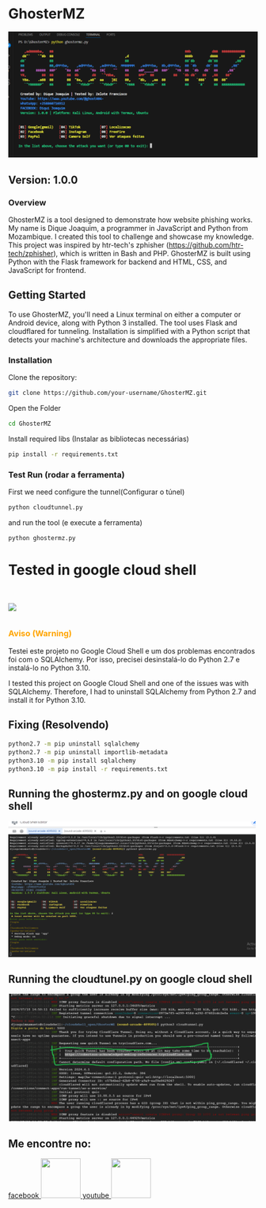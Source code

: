 # GhosterMZ
<img src='/demo/screenshot.png'>

## Version: 1.0.0

### Overview
GhosterMZ is a tool designed to demonstrate how website phishing works. My name is Dique Joaquim, a programmer in JavaScript and Python from Mozambique. I created this tool to challenge and showcase my knowledge. This project was inspired by htr-tech's zphisher (https://github.com/htr-tech/zphisher), which is written in Bash and PHP. GhosterMZ is built using Python with the Flask framework for backend and HTML, CSS, and JavaScript for frontend.

## Getting Started
To use GhosterMZ, you'll need a Linux terminal on either a computer or Android device, along with Python 3 installed. The tool uses Flask and cloudflared for tunneling. Installation is simplified with a Python script that detects your machine's architecture and downloads the appropriate files.

### Installation
Clone the repository:
```bash
git clone https://github.com/your-username/GhosterMZ.git
```
Open the Folder
```bash
cd GhosterMZ
```
Install required libs (Instalar as bibliotecas necessárias)
```bash
pip install -r requirements.txt
```
### Test Run (rodar a ferramenta)
First we need configure the tunnel(Configurar o túnel)
```bash
python cloudtunnel.py
```
and run the tool (e execute a ferramenta)
```bash
python ghostermz.py
```
<h1>Tested in google cloud shell<h1>
<p align="left">
  <a href="https://ssh.cloud.google.com/cloudshell/editor?cloudshell_git_repo=https://github.com/diguijoaquim/GhosterMZ.git&cloudshell_open_in_editor=README.md" target="_blank">
    <img src="https://gstatic.com/cloudssh/images/open-btn.svg">
  </a>
</p>
<h3 style="color:orange">Aviso (Warning)</h3>
<p>Testei este projeto no Google Cloud Shell e um dos problemas encontrados foi com o SQLAlchemy. Por isso, precisei desinstalá-lo do Python 2.7 e instalá-lo no Python 3.10.</p>

<p>I tested this project on Google Cloud Shell and one of the issues was with SQLAlchemy. Therefore, I had to uninstall SQLAlchemy from Python 2.7 and install it for Python 3.10.</p>
<h2>Fixing (Resolvendo)</h2>

```bash
python2.7 -m pip uninstall sqlalchemy
python2.7 -m pip uninstall importlib-metadata
python3.10 -m pip install sqlalchemy
python3.10 -m pip install -r requirements.txt
```

<h2>Running the ghostermz.py and on google cloud shell</h2>
<img src="/demo/running1.png" alt="Imagem 1" width='500'>
    
<h2>Running the cloudtunel.py on google cloud shell</h2>
<img src="/demo/running.png" alt="Imagem 2" width='500'>


<h2>Me encontre no:</h2>
<a href='https://www.facebook.com/profile.php?id=100091313717660'>
facebook
  <img src='https://scontent-jnb2-1.xx.fbcdn.net/v/t39.30808-6/448274077_389307437456377_8308827626474677469_n.jpg?_nc_cat=108&ccb=1-7&_nc_sid=6ee11a&_nc_eui2=AeFdVMDKAaxZDX_-u-btuQWv1jS3z4zVTi_WNLfPjNVOL4xj8j6UJUxLiPM0SZdaLI6mMCIewY0LQVCaM-V0ziS1&_nc_ohc=8ZnOV7ubqo4Q7kNvgEBpovy&_nc_ht=scontent-jnb2-1.xx&oh=00_AYBN9aLEyUz9GByvuHhMkvo2J6-PMNYPkZLMBvt9wDc9AQ&oe=669F0988' width='80' height='80' label='facebook Dique Joaquim'>
</a>
<a href='https://www.youtube.com/@ghost404-'>
youtube
  <img src='https://yt3.googleusercontent.com/pGY-ybUOED5IcNrKBr0OG9K2CHzHBaA34Fzj8JmJZHJuRzEfkUfzokPQvLG-3CBRx4pBXtjfrQ=s160-c-k-c0x00ffffff-no-rj' width='80' height='80' label='facebook Dique Joaquim'>
</a>
